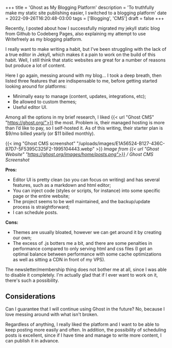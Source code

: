 +++
title = 'Ghost as My Blogging Platform'
description = 'To truthfully make my static site publishing easier, I switched to a blogging platform'
date = 2022-09-26T16:20:48-03:00
tags = ['Blogging', 'CMS']
draft = false
+++

Recently, I posted about how I successfully migrated my jekyll static blog from Github to Codeberg Pages, also explaining my attempt to use Writefreely as my blogging platform.

I really want to make writing a habit, but I've been struggling with the lack of a true editor in Jekyll, which makes it a pain to work on the build of this habit. Well, I still think that static websites are great for a number of reasons but produce a lot of content.

Here I go again, messing around with my blog... I took a deep breath, then listed three features that are indispensable to me, before getting started looking around for platforms:

* Minimally easy to manage (content, updates, integrations, etc);
* Be allowed to custom themes;
* Useful editor UI.

Among all the options in my brief research, I liked {{< url "Ghost CMS" "https://ghost.org/">}} the most. Problem is, their managed hosting is more than I’d like to pay, so I self-hosted it. As of this writing, their starter plan is $9/mo billed yearly (or $11 billed monthly).

{{< img "Ghost CMS screenshot" "/uploads/images/E1A56524-B127-436C-87D7-5F5395C325F2-1995104443.webp" >}}
*Image from {{< url "Ghost Website" "https://ghost.org/images/home/posts.png">}} / Ghost CMS Screenshot*

**Pros:**

+ Editor UI is pretty clean (so you can focus on writing) and has several features, such as a markdown and html editor;
+ You can inject code (styles or scripts, for instance) into some specific page or the entire website;
+ The project seems to be well maintained, and the backup/update process is straightforward;
+ I can schedule posts.

**Cons:**

- Themes are usually bloated, however we can get around it by creating our own;
- The excess of .js botters me a bit, and there are some penalties in performance compared to only serving html and css files (I got an optimal balance between performance with some cache optimizations as well as sitting a CDN in front of my VPS).

The newsletter/membership thing does not bother me at all, since I was able to disable it completely. I'm actually glad that if I ever want to work on it, there's such a possibility.

## Considerations

Can I guarantee that I will continue using Ghost in the future? No, because I love messing around with what isn't broken.

Regardless of anything, I really liked the platform and I want to be able to keep posting more easily and often. In addition, the possibility of scheduling posts is excellent, since if I have time and manage to write more content, I can publish it in advance.
